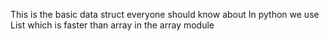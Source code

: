 This is the basic data struct everyone should know about
In python we use List which is faster than array in the array module